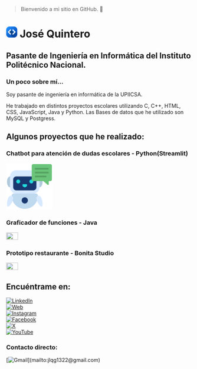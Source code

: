 >Bienvenido a mi sitio en GitHub. 👋
# <img src="https://github.com/JoeQuintero/JoeQuintero/blob/main/icon.png" alt="<>" width="30"/> José Quintero
## Pasante de Ingeniería en Informática del Instituto Politécnico Nacional.

### Un poco sobre mí...
Soy pasante de ingeniería en informática de la UPIICSA. 

He trabajado en distintos proyectos escolares utilizando C, C++, HTML, CSS, JavaScript, Java y Python.
Las Bases de datos que he utilizado son MySQL y Postgress.

## Algunos proyectos que he realizado:

### Chatbot para atención de dudas escolares - Python(Streamlit)

<a href="https://github.com/JoeQuintero/Chatbot_Streamlit"><img src="https://github.com/JoeQuintero/Chatbot_Streamlit/blob/main/chatbot.png" style="height: 25%; width:25%;"/></a>

### Graficador de funciones - Java
<a href="https://github.com/JoeQuintero/Graficador"><img src="https://github.com/JoeQuintero/Graficador/blob/main/grafica.png" style="height: 25%; width:25%;"/></a>

### Prototipo restaurante - Bonita Studio
<a href="https://github.com/JoeQuintero/Restaurante_BonitaSoftware"><img src="https://github.com/JoeQuintero/Restaurante_BonitaSoftware/blob/main/restaurant.png" style="height: 25%; width:25%;"/></a>

## Encuéntrame en:

[![LinkedIn](https://img.shields.io/badge/LinkedIn-José_Quintero-1877F2?style=for-the-badge&logo=linkedin&logoColor=white&labelColor=101010)](https://www.linkedin.com/in/jxsequintero/)
</br>
[![Web](https://img.shields.io/badge/Sitio_web-JoseQuintero.com-2a2423?style=for-the-badge&logo=dev.to&logoColor=white&labelColor=101010)]()
</br>
[![Instagram](https://img.shields.io/badge/Instagram-@jxsequintero-e125a0?style=for-the-badge&logo=instagram&logoColor=white&labelColor=101010)](https://www.instagram.com/jxsequintero/)
</br>
[![Facebook](https://img.shields.io/badge/Facebook-José_Quintero-0b2edd?style=for-the-badge&logo=facebook&logoColor=white&labelColor=101010)](https://www.facebook.com/profile.php?id=100046125168554)
</br>
[![X](https://img.shields.io/badge/X-@Joe_Quintero13-2a2423?style=for-the-badge&logo=twitter&logoColor=white&labelColor=101010)](https://x.com/Joe_Quintero13)
</br>
[![YouTube](https://img.shields.io/badge/YouTube-José_Quintero-FF0000?style=for-the-badge&logo=youtube&logoColor=white&labelColor=101010)](https://www.youtube.com/channel/UCkfxDExNF3sZ6StrXRwEWKg)
</br>

### Contacto directo:
[![Gmail](https://img.shields.io/badge/jlqg1322@gmail.com-email_personal_(respuesta_lenta)-ffffff?style=for-the-badge&logo=gmail&logoColor=white&labelColor=101010)](mailto:jlqg1322@gmail.com)
